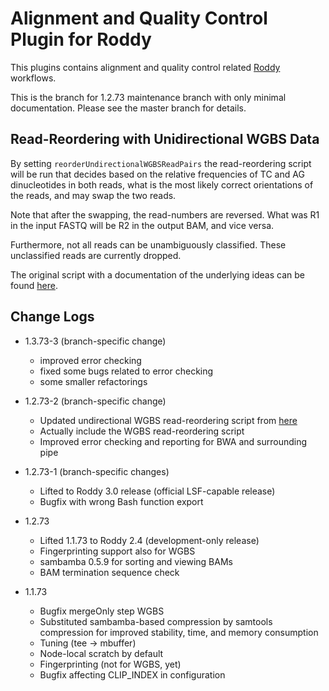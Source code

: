 # Alignment and Quality Control Plugin for Roddy

This plugins contains alignment and quality control related [Roddy](https://github.com/TheRoddyWMS/Roddy) workflows.

This is the branch for 1.2.73 maintenance branch with only minimal documentation. Please see the master branch for details.

## Read-Reordering with Unidirectional WGBS Data

By setting `reorderUndirectionalWGBSReadPairs` the read-reordering script will be run that decides based on the relative frequencies of TC and AG dinucleotides in both reads, what is the most likely correct orientations of the reads, and may swap the two reads.

Note that after the swapping, the read-numbers are reversed. What was R1 in the input FASTQ will be R2 in the output BAM, and vice versa.

Furthermore, not all reads can be unambiguously classified. These unclassified reads are currently dropped. 

The original script with a documentation of the underlying ideas can be found [here](https://github.com/cimbusch/TWGBS.git).

## Change Logs

* 1.3.73-3 (branch-specific change)
  - improved error checking
  - fixed some bugs related to error checking
  - some smaller refactorings

* 1.2.73-2 (branch-specific change)
  - Updated undirectional WGBS read-reordering script from [here](https://github.com/cimbusch/TWGBS.git)
  - Actually include the WGBS read-reordering script
  - Improved error checking and reporting for BWA and surrounding pipe
  
* 1.2.73-1 (branch-specific changes)
  - Lifted to Roddy 3.0 release (official LSF-capable release)
  - Bugfix with wrong Bash function export

* 1.2.73
  - Lifted 1.1.73 to Roddy 2.4 (development-only release)
  - Fingerprinting support also for WGBS
  - sambamba 0.5.9 for sorting and viewing BAMs
  - BAM termination sequence check

* 1.1.73
  - Bugfix mergeOnly step WGBS
  - Substituted sambamba-based compression by samtools compression for improved stability, time, and memory consumption
  - Tuning (tee -> mbuffer)
  - Node-local scratch by default
  - Fingerprinting (not for WGBS, yet)
  - Bugfix affecting CLIP_INDEX in configuration 
